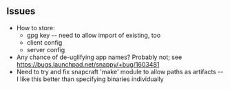 ## Issues
* How to store:
  * gpg key -- need to allow import of existing, too
  * client config
  * server config
* Any chance of de-uglifying app names? Probably not; see https://bugs.launchpad.net/snappy/+bug/1603481
* Need to try and fix snapcraft 'make' module to allow paths as artifacts -- I like this better than specifying binaries
  individually
